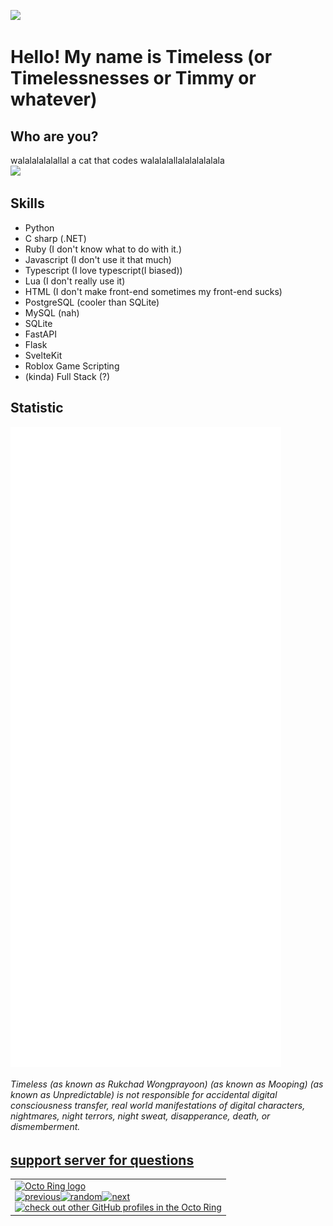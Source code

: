![](https://komarev.com/ghpvc/?username=timelessnesses&style=for-the-badge)  

<h1 style="align-items: center; display: flex; justify-content: center;">Hello! My name is Timeless (or Timelessnesses or Timmy or whatever)</h1>  


## Who are you?
walalalalalallal a cat that codes walalalallalalalalalala  
![](https://discord.c99.nl/widget/theme-3/890913140278181909.png)  

## Skills

- Python
- C sharp (.NET)
- Ruby (I don't know what to do with it.)
- Javascript (I don't use it that much)
- Typescript (I love typescript(I biased))
- Lua (I don't really use it)
- HTML (I don't make front-end sometimes my front-end sucks)
- PostgreSQL (cooler than SQLite)
- MySQL (nah)
- SQLite
- FastAPI
- Flask
- SvelteKit
- Roblox Game Scripting
- (kinda) Full Stack (?)

## Statistic
<img src="./github-metrics.svg" alt="Github metrics" style="align-items: center; display: flex; justify-content: center;"/>

###### Timeless (as known as Rukchad Wongprayoon) (as known as Mooping) (as known as Unpredictable) is not responsible for accidental digital consciousness transfer, real world manifestations of digital characters, nightmares, night terrors, night sweat, disapperance, death, or dismemberment. 

## [support server for questions](https://discord.gg/hUTfGPdZaP)


<table><tbody><tr><td><a href="https://octo-ring.com/"><img src="https://octo-ring.com/static/img/widget/top.png" width="99%" alt="Octo Ring logo" align="top"></a><br><a href="https://octo-ring.com/p/timelessnesses/prev"><img src="https://octo-ring.com/static/img/widget/prev.png" width="33%" alt="previous" align="top" title="previous profile"></a><a href="https://octo-ring.com/p/timelessnesses/random"><img src="https://octo-ring.com/static/img/widget/random.png" width="33%" alt="random" align="top" title="random profile"></a><a href="https://octo-ring.com/p/timelessnesses/next"><img src="https://octo-ring.com/static/img/widget/next.png" width="33%" alt="next" align="top" title="next profile"></a><br><a href="https://octo-ring.com/"><img src="https://octo-ring.com/static/img/widget/bottom.png" width="99%" alt="check out other GitHub profiles in the Octo Ring" align="top"></a></td></tr></tbody></table>
